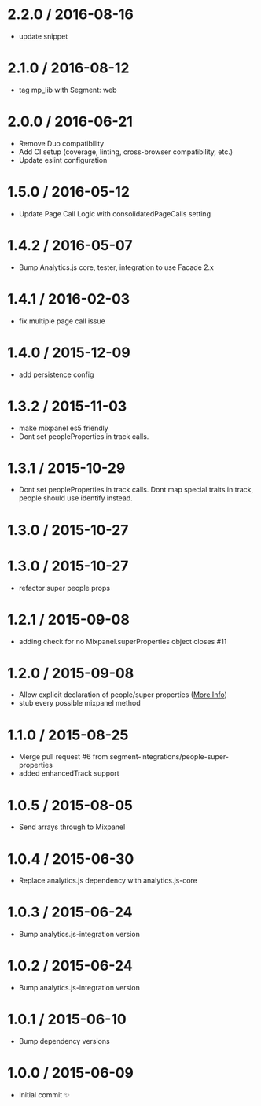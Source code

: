 
2.2.0 / 2016-08-16
==================

  * update snippet

2.1.0 / 2016-08-12
==================

  * tag mp_lib with Segment: web

2.0.0 / 2016-06-21
==================

  * Remove Duo compatibility
  * Add CI setup (coverage, linting, cross-browser compatibility, etc.)
  * Update eslint configuration


1.5.0 / 2016-05-12
==================

  * Update Page Call Logic with consolidatedPageCalls setting

1.4.2 / 2016-05-07
==================

  * Bump Analytics.js core, tester, integration to use Facade 2.x

1.4.1 / 2016-02-03
==================

  * fix multiple page call issue

1.4.0 / 2015-12-09
==================

  * add persistence config

1.3.2 / 2015-11-03
==================

  * make mixpanel es5 friendly
  * Dont set peopleProperties in track calls.

1.3.1 / 2015-10-29
==================

  * Dont set peopleProperties in track calls. Dont map special traits in track, people should use identify instead.

1.3.0 / 2015-10-27
==================



1.3.0 / 2015-10-27
==================

  * refactor super people props

1.2.1 / 2015-09-08
==================

  * adding check for no Mixpanel.superProperties object closes #11

1.2.0 / 2015-09-08
==================

  * Allow explicit declaration of people/super properties ([More Info](https://github.com/segment-integrations/analytics.js-integration-mixpanel/pull/10))
  * stub every possible mixpanel method

1.1.0 / 2015-08-25
==================

  * Merge pull request #6 from segment-integrations/people-super-properties
  * added enhancedTrack support

1.0.5 / 2015-08-05
==================

  * Send arrays through to Mixpanel

1.0.4 / 2015-06-30
==================

  * Replace analytics.js dependency with analytics.js-core

1.0.3 / 2015-06-24
==================

  * Bump analytics.js-integration version

1.0.2 / 2015-06-24
==================

  * Bump analytics.js-integration version

1.0.1 / 2015-06-10
==================

  * Bump dependency versions

1.0.0 / 2015-06-09
==================

  * Initial commit :sparkles:
